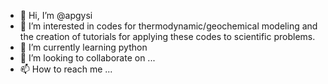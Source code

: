 - 👋 Hi, I’m @apgysi
- 👀 I’m interested in codes for thermodynamic/geochemical modeling and the creation of tutorials for applying these codes to scientific problems.
- 🌱 I’m currently learning python
- 💞️ I’m looking to collaborate on ...
- 📫 How to reach me ...

<!---
apgysi/apgysi is a ✨ special ✨ repository because its `README.md` (this file) appears on your GitHub profile.
You can click the Preview link to take a look at your changes.
--->
